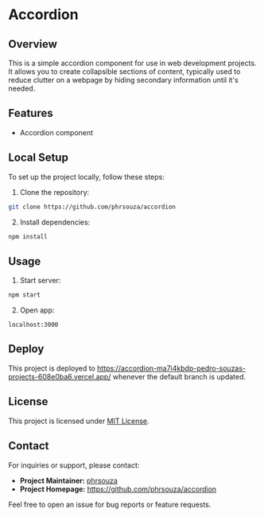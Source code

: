 # Accordion

## Overview

This is a simple accordion component for use in web development projects. It allows you to create collapsible sections of content, typically used to reduce clutter on a webpage by hiding secondary information until it's needed.

## Features

- Accordion component

## Local Setup

To set up the project locally, follow these steps:

1. Clone the repository:

```bash
git clone https://github.com/phrsouza/accordion
```

2. Install dependencies:

```bash
npm install
```

## Usage

1. Start server:

```bash
npm start
```

2. Open app:

```
localhost:3000
```

## Deploy

This project is deployed to https://accordion-ma7i4kbdp-pedro-souzas-projects-608e0ba6.vercel.app/ whenever the default branch is updated.

## License

This project is licensed under [MIT License](https://opensource.org/licenses/MIT).

## Contact

For inquiries or support, please contact:

- **Project Maintainer:** [phrsouza](https://github.com/phrsouza)
- **Project Homepage:** https://github.com/phrsouza/accordion

Feel free to open an issue for bug reports or feature requests.
